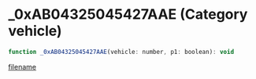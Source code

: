# _0xAB04325045427AAE (Category vehicle)

```js
function _0xAB04325045427AAE(vehicle: number, p1: boolean): void
```

[filename](_0xAB04325045427AAE_m.md ':include')